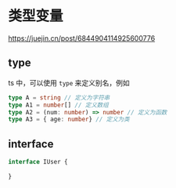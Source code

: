 # 类型变量

https://juejin.cn/post/6844904114925600776

## type

ts 中，可以使用 `type` 来定义别名，例如

```ts
type A = string // 定义为字符串
type A1 = number[] // 定义数组
type A2 = (num: number) => number // 定义为函数
type A3 = { age: number} // 定义为类
```

## interface

```ts
interface IUser {
	
}
```